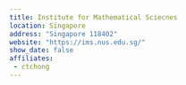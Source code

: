 ```yaml
---
title: Institute for Mathematical Sciecnes
location: Singapore
address: "Singapore 118402"
website: "https://ims.nus.edu.sg/"
show_date: false
affiliates:
 - ctchong
---
```

